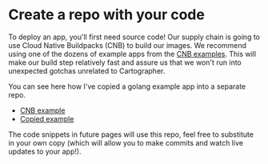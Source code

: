 # Create a repo with your code

To deploy an app, you'll first need source code! Our supply chain is going
to use Cloud Native Buildpacks (CNB) to build our images. We recommend using
one
of the dozens of example apps from the
[CNB examples](https://github.com/paketo-buildpacks/samples).
This will make our build step relatively fast and assure us that we won't
run into unexpected gotchas unrelated to Cartographer.

You can see here how I've copied a golang example app into a separate repo.
- [CNB example](https://github.com/paketo-buildpacks/samples/tree/main/go/mod)
- [Copied example](https://github.com/waciumawanjohi/go-mod-example)

The code snippets in future pages will use this repo, feel free to
substitute in your own copy (which will allow you to make commits and watch
live updates to your app!).
